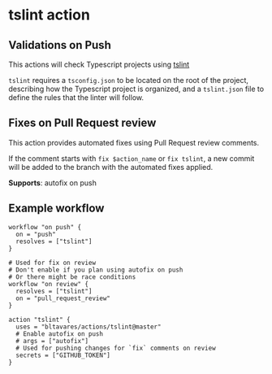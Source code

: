# tslint action

## Validations on Push

This actions will check Typescript projects using
[tslint](https://github.com/palantir/tslint)

`tslint` requires a `tsconfig.json` to be located on the root of the project,
describing how the Typescript project is organized, and a `tslint.json` file to
define the rules that the linter will follow.

## Fixes on Pull Request review

This action provides automated fixes using Pull Request review comments.

If the comment starts with `fix $action_name` or `fix tslint`, a new commit will
be added to the branch with the automated fixes applied.

**Supports**: autofix on push

## Example workflow

```hcl
workflow "on push" {
  on = "push"
  resolves = ["tslint"]
}

# Used for fix on review
# Don't enable if you plan using autofix on push
# Or there might be race conditions
workflow "on review" {
  resolves = ["tslint"]
  on = "pull_request_review"
}

action "tslint" {
  uses = "bltavares/actions/tslint@master"
  # Enable autofix on push
  # args = ["autofix"]
  # Used for pushing changes for `fix` comments on review
  secrets = ["GITHUB_TOKEN"]
}
```

